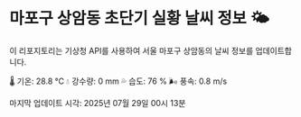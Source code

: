 
# 마포구 상암동 초단기 실황 날씨 정보 🌤️

이 리포지토리는 기상청 API를 사용하여 서울 마포구 상암동의 날씨 정보를 업데이트합니다. 

🌡️ 기온: 28.8 ℃
💧 강수량: 0 mm
💦 습도: 76 %
🌬️ 풍속: 0.8 m/s

마지막 업데이트 시각: 2025년 07월 29일 00시 13분    
